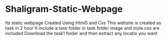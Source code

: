 # Shaligram-Static-Webpage
Its static webpage
Created Using Html5 and Css
This website is created as task in 2 hour
It include a task folder in task folder image and style.css are included
Download the task1 folder and then extract any locatio you want
